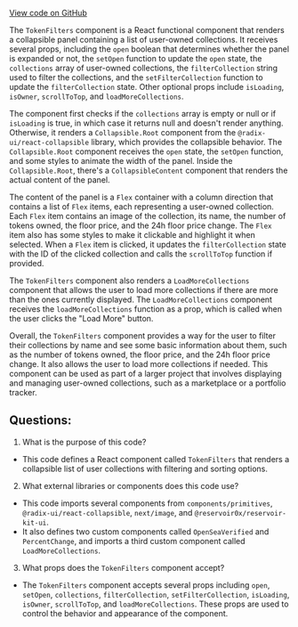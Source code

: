 [View code on GitHub](zoo-labs/zoo/blob/master/app/components/common/TokenFilters.tsx)

The `TokenFilters` component is a React functional component that renders a collapsible panel containing a list of user-owned collections. It receives several props, including the `open` boolean that determines whether the panel is expanded or not, the `setOpen` function to update the `open` state, the `collections` array of user-owned collections, the `filterCollection` string used to filter the collections, and the `setFilterCollection` function to update the `filterCollection` state. Other optional props include `isLoading`, `isOwner`, `scrollToTop`, and `loadMoreCollections`.

The component first checks if the `collections` array is empty or null or if `isLoading` is true, in which case it returns null and doesn't render anything. Otherwise, it renders a `Collapsible.Root` component from the `@radix-ui/react-collapsible` library, which provides the collapsible behavior. The `Collapsible.Root` component receives the `open` state, the `setOpen` function, and some styles to animate the width of the panel. Inside the `Collapsible.Root`, there's a `CollapsibleContent` component that renders the actual content of the panel.

The content of the panel is a `Flex` container with a column direction that contains a list of `Flex` items, each representing a user-owned collection. Each `Flex` item contains an image of the collection, its name, the number of tokens owned, the floor price, and the 24h floor price change. The `Flex` item also has some styles to make it clickable and highlight it when selected. When a `Flex` item is clicked, it updates the `filterCollection` state with the ID of the clicked collection and calls the `scrollToTop` function if provided.

The `TokenFilters` component also renders a `LoadMoreCollections` component that allows the user to load more collections if there are more than the ones currently displayed. The `LoadMoreCollections` component receives the `loadMoreCollections` function as a prop, which is called when the user clicks the "Load More" button.

Overall, the `TokenFilters` component provides a way for the user to filter their collections by name and see some basic information about them, such as the number of tokens owned, the floor price, and the 24h floor price change. It also allows the user to load more collections if needed. This component can be used as part of a larger project that involves displaying and managing user-owned collections, such as a marketplace or a portfolio tracker.
## Questions: 
 1. What is the purpose of this code?
- This code defines a React component called `TokenFilters` that renders a collapsible list of user collections with filtering and sorting options.

2. What external libraries or components does this code use?
- This code imports several components from `components/primitives`, `@radix-ui/react-collapsible`, `next/image`, and `@reservoir0x/reservoir-kit-ui`.
- It also defines two custom components called `OpenSeaVerified` and `PercentChange`, and imports a third custom component called `LoadMoreCollections`.

3. What props does the `TokenFilters` component accept?
- The `TokenFilters` component accepts several props including `open`, `setOpen`, `collections`, `filterCollection`, `setFilterCollection`, `isLoading`, `isOwner`, `scrollToTop`, and `loadMoreCollections`. These props are used to control the behavior and appearance of the component.